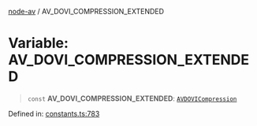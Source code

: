 [node-av](../globals.md) / AV\_DOVI\_COMPRESSION\_EXTENDED

# Variable: AV\_DOVI\_COMPRESSION\_EXTENDED

> `const` **AV\_DOVI\_COMPRESSION\_EXTENDED**: [`AVDOVICompression`](../type-aliases/AVDOVICompression.md)

Defined in: [constants.ts:783](https://github.com/seydx/av/blob/f8631fc881b394300b1479f511d55cf1c370a87f/src/constants/constants.ts#L783)
